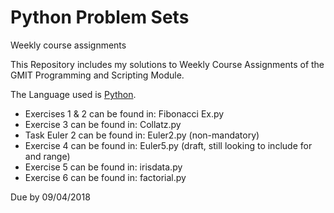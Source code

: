 # Python Problem Sets
Weekly course assignments

This Repository includes my solutions to Weekly Course Assignments of the GMIT Programming and Scripting Module.

The Language used is [Python](https://www.python.org/).

- Exercises 1 & 2 can be found in: Fibonacci Ex.py
- Exercise 3 can be found in: Collatz.py
- Task Euler 2 can be found in: Euler2.py (non-mandatory)
- Exercise 4 can be found in: Euler5.py (draft, still looking to include for and range)
- Exercise 5 can be found in: irisdata.py
- Exercise 6 can be found in: factorial.py

Due by 09/04/2018
